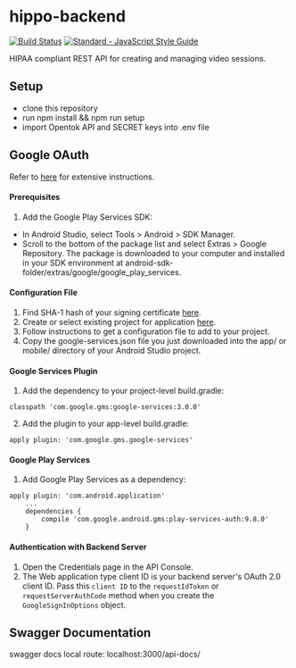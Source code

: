 # hippo-backend
[![Build Status](https://travis-ci.org/Cornell-Engineering-World-Health/hippo-backend.svg?branch=master)](https://travis-ci.org/Cornell-Engineering-World-Health/hippo-backend) [![Standard - JavaScript Style Guide](https://img.shields.io/badge/code_style-standard-brightgreen.svg)](http://standardjs.com/)

HIPAA compliant REST API for creating and managing video sessions.

## Setup
* clone this repository
* run npm install && npm run setup
* import Opentok API and SECRET keys into .env file

## Google OAuth
Refer to [here](https://developers.google.com/identity/sign-in/android/start-integrating) for extensive instructions.
#### Prerequisites
1. Add the Google Play Services SDK:
- In Android Studio, select Tools > Android > SDK Manager.
- Scroll to the bottom of the package list and select Extras > Google Repository. The package is downloaded to your computer and installed in your SDK environment at android-sdk-folder/extras/google/google_play_services.
#### Configuration File
1. Find SHA-1 hash of your signing certificate [here](https://developers.google.com/android/guides/client-auth).
2. Create or select existing project for application [here](https://developers.google.com/mobile/add?platform=android&cntapi=signin&cnturl=https:%2F%2Fdevelopers.google.com%2Fidentity%2Fsign-in%2Fandroid%2Fsign-in%3Fconfigured%3Dtrue&cntlbl=Continue%20Adding%20Sign-In).
3. Follow instructions to get a configuration file to add to your project.
4. Copy the google-services.json file you just downloaded into the app/ or mobile/ directory of your Android Studio project.
#### Google Services Plugin
1. Add the dependency to your project-level build.gradle:
```
classpath 'com.google.gms:google-services:3.0.0'
```
2. Add the plugin to your app-level build.gradle:
```
apply plugin: 'com.google.gms.google-services'
```
#### Google Play Services
1. Add Google Play Services as a dependency:
```
apply plugin: 'com.android.application'
    ...
    dependencies {
        compile 'com.google.android.gms:play-services-auth:9.8.0'
    }
```
#### Authentication with Backend Server
1. Open the Credentials page in the API Console.
2. The Web application type client ID is your backend server's OAuth 2.0 client ID. Pass this `client ID` to the `requestIdToken` or `requestServerAuthCode` method when you create the `GoogleSignInOptions` object.

## Swagger Documentation
swagger docs local route: localhost:3000/api-docs/
